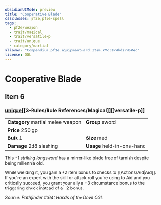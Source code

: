 ```yaml
---
obsidianUIMode: preview
title: "Cooperative Blade"
cssclasses: pf2e,pf2e-spell
tags:
  - pf2e/weapon
  - trait/magical
  - trait/versatile-p
  - trait/unique
  - category/martial
aliases: "Compendium.pf2e.equipment-srd.Item.KXoJIPHbdz746Rec"
license: OGL
---
```

# Cooperative Blade
## Item 6
### [unique](unique.md "Unique Rarity Trait")[[3-Rules/Rule References/Magical]][[versatile-p]]

|  |  |
| -- | -- |
| **Category** martial melee weapon | **Group** sword |
| **Price** 250 gp |  |
| **Bulk** 1 | **Size** med |
| **Damage** 2d8 slashing  | **Usage** held-in-one-hand |



This _+1 striking longsword_ has a mirror-like blade free of tarnish despite being millennia old.

While wielding it, you gain a +2 item bonus to checks to [[Actions/Aid|Aid]]. If you're an expert with the skill or attack roll you're using to Aid and you critically succeed, you grant your ally a +3 circumstance bonus to the triggering check instead of a +2 bonus.

*Source: Pathfinder #164: Hands of the Devil*
*OGL*